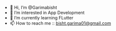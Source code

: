 - 👋 Hi, I’m @Garimabisht
- 👀 I’m interested in App Development
- 🌱 I’m currently learning FLutter
- 📫 How to reach me :: bisht.garima01@gmail.com

<!---
Garimabisht22/Garimabisht22 is a ✨ special ✨ repository because its `README.md` (this file) appears on your GitHub profile.
You can click the Preview link to take a look at your changes.
--->
